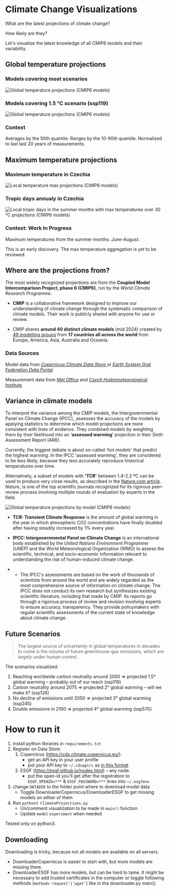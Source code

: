 # Climate Change Visualizations

What are the latest projections of climate change?

How likely are they?

Let's visualize the latest knowledge of all CMIP6 models and their variability.

## Global temperature projections

### Models covering most scenarios
![Global temperature projections (CMIP6 models)](charts/latest_most_complete.svg)

### Models covering 1.5 °C scenario (ssp119)
![Global temperature projections (CMIP6 models)](charts/latest_ssp119.svg)

### Context
Averages by the 50th quantile. Ranges by the 10-90th quantile. Normalized to last last 20 years of measurements. 


## Maximum temperature projections

### Maximum temperature in Czechia
![Local temperature max projections (CMIP6 models)](charts/latest_max.svg)

### Tropic days annualy in Czechia
![Local tropic days in the summer months with max temperatures over 30 °C projections (CMIP6 models)](charts/latest_tropic.svg)

### Context: Work In Progress

Maximum temperatures from the summer months: June-August.

This is an early discovery. The max temperature aggregation is yet to be reviewed. 

## Where are the projections from?

The most widely recognized projections are from the __Coupled Model Intercomparison Project, phase 6 (CMIP6)__, run by the _World Climate Research Programme_.

- __CMIP__ is a collaborative framework designed to improve our understanding of climate change through the systematic comparison of climate models. Their work is publicly shared with anyone for use or review.

- CMIP shares __around 40 distinct climate models__ (mid 2024) created by [49 modelling groups](https://wcrp-cmip.github.io/CMIP6_CVs/docs/CMIP6_institution_id.html) from __17 countries all across the world__ from Europe, America, Asia, Australia and Oceania.

### Data Sources
Model data from [_Copernicus Climate Data Store_ ]((https://cds.climate.copernicus.eu/api-how-to)) or [_Earth System Grid Federation Data Portal_](https://aims2.llnl.gov/).

Measurement data from [_Met Office_](https://climate.metoffice.cloud/current_warming.html) and [_Czech Hydrometeorological Institute_](https://www.chmi.cz/historicka-data/pocasi/denni-data/data-ze-stanic-site-RBCN)


## Variance in climate models

To interpret the variance among the CMIP models, the Intergovernmental Panel on Climate Change (IPCC)_ assesses the accuracy of the models by applying statistics to determine which model projections are more consistent with lines of evidence. They combined models by weighting them by their likelihood into an ‘__assessed warming__’ projection in their Sixth Assessment Report (AR6).

Currently, the biggest debate is about so-called _'hot models'_ that predict the highest warming. In the IPCC 'assessed warming', they are considered to be less likely, because they less accurately reproduce historical temperatures over time.

Alternatively, a subset of models with __'TCR'__ between 1.4-2.2 ºC can be used to produce very close results, as described in the [Nature.com article](http://doi.org/10.1038/d41586-022-01192-2). _Nature_, is one of the top scientific journals recognized for its rigorous peer-review process involving multiple rounds of evaluation by experts in the field.

![Global temperature projections by model (CMIP6 models)](charts/models_classified.svg)

- __TCR: Transient Climate Response__ is the amount of global warming in the year in which atmospheric CO2 concentrations have finally doubled after having steadily increased by 1% every year.

- __IPCC: Intergovernmental Panel on Climate Change__ is an international body established by the _United Nations Environment Programme (UNEP)_ and the World Meteorological Organization (WMO) to assess the scientific, technical, and socio-economic information relevant to understanding the risk of human-induced climate change.
- - The IPCC's assessments are based on the work of thousands of scientists from around the world and are widely regarded as the most comprehensive source of information on climate change.
The IPCC does not conduct its own research but synthesizes existing scientific literature, including that made by CMIP. Its reports go through a rigorous process of review and revision involving experts to ensure accuracy, transparency. They provide policymakers with regular scientific assessments of the current state of knowledge about climate change.

## Future Scenarios

> The largest source of uncertainty in global temperatures in decades to come is the volume of future greenhouse-gas emissions, which are largely under human control.

The scenarios visualized:

1. Reaching worldwide carbon neutrality around 2050 => projected 1.5° global warming – probably out of our reach (ssp119)
2. Carbon neutrality around 2075 => projected 2° global warming – will we make it? (ssp126)
3. No decline of emissions until 2050 => projected 3° global warming (ssp245)
4. Double emissions in 2100 => projected 4° global warming (ssp570)


# How to run it
1. install python libraries in `requirements.txt`
2. Register on Data Store: 
    1. Copernicus (https://cds.climate.copernicus.eu/):
    	- get an API key in your user profile
    	- put your API key to `~/.cdsapirc` as [in this format](https://cds.climate.copernicus.eu/api-how-to)
    2. ESGF (https://esgf.github.io/nodes.html) – any node:
    	- put the open-id you'll get after the registration to `ESGF_OPENID=***` & `ESGF_PASSWORD=***` lines into `~/.esgfenv`
4. change `DATADIR` to the folder point where to download model data
	- Toggle DownloaderCopernicus/DownloaderESGF to get missing models on either of them
5. Run `python3 ClimateProjections.py`
	- Un/comment visualization to be made in `main()` function
	- Update `model` `experiment` when needed

Tested only on python3.

## Downloading

Downloading is tricky, because not all models are available on all servers.

- DownloaderCopernicus is easier to start with, but more models are missing there. 
- DownloaderESGF has more models, but can be hard to tame. It might be necessary to add trusted certificates in the computer or toggle following methods (`method='request'|'wget'`) like in the downloader.py main().


